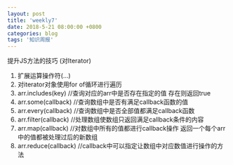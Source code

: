 ```yaml
---
layout: post
title: 'weekly7'
date: 2018-5-21 08:00:00 +0800
categories: blog
tags: '知识周报'
---
```


提升JS方法的技巧 (对Iterator)
1.  扩展运算操作符(...)
2.  对iterator对象使用for of循环进行遍历
3.  arr.includes(key) //查询对应的arr中是否存在指定的值 存在则返回true
4.  arr.some(callback) //查询数组中是否有满足callback函数的值
5.  arr.every(callback) //查询数组中是否全部值都满足callback函数
6.  arr.filter(callback) //处理数组使数组只返回满足callback条件的内容
7.  arr.map(callback) //对数组中所有的值都进行callback操作 返回一个每个arr中的值都被处理过后的新数组
8.  arr.reduce(callback) //callback中可以指定让数组中对应数值进行操作的方法